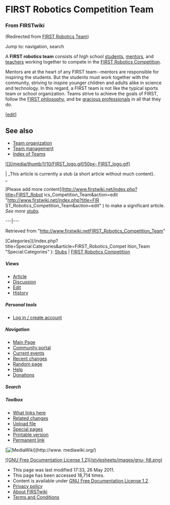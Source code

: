 

# FIRST Robotics Competition Team

### From FIRSTwiki

(Redirected from [FIRST Robotics
Team](/index.php?title=FIRST_Robotics_Team&redirect=no "FIRST Robotics Team"
))

Jump to: navigation, search

A **FIRST robotics team** consists of high school
[students](Students "Students" ), [mentors](Mentors
"Mentors" ), and [teachers](Teachers "Teachers" ) working together
to compete in the [FIRST Robotics Competition](first).

Mentors are at the heart of any FIRST team--mentors are responsible for
inspiring the students. But the students must work together with the
community, striving to inspire younger children and adults alike in science
and technology. In this regard, a FIRST team is not like the typical sports
team or school organization. Teams strive to achieve the goals of FIRST,
follow the [FIRST philosophy](FIRST_philosophy "FIRST philosophy"
), and be [gracious professionals](Gracious_professionalism
"Gracious professionalism" ) in all that they do.

[[edit](/index.php?title=FIRST_Robotics_Competition_Team&action=edit&section=1
"Edit section: See also" )]

##  See also

  * [Team organization](Team_organization "Team organization" )
  * [Team management](Team_management "Team management" )
  * [Index of Teams](Index_of_Teams "Index of Teams" )

[![](/media/thumb/1/10/FIRST_logo.gif/50px-
FIRST_logo.gif)](Image:FIRST_logo.gif "" )

|  _This article is currently a stub (a short article without much content).  
_

[Please add more content](http://www.firstwiki.net/index.php?title=FIRST_Robot
ics_Competition_Team&action=edit "http://www.firstwiki.net/index.php?title=FIR
ST_Robotics_Competition_Team&action=edit" ) to make a significant article.
_See more [stubs](Special:Shortpages "Special:Shortpages" )._  
  
---|---  
  
Retrieved from
"<http://www.firstwiki.netFIRST_Robotics_Competition_Team>"

[Categories](/index.php?title=Special:Categories&article=FIRST_Robotics_Compet
ition_Team "Special:Categories" ): [Stubs](Category:Stubs
"Category:Stubs" ) | [FIRST Robotics
Competition](Category:FIRST_Robotics_Competition "Category:FIRST
Robotics Competition" )

##### Views

  * [Article](FIRST_Robotics_Competition_Team)
  * [Discussion](/index.php?title=Talk:FIRST_Robotics_Competition_Team&action=edit)
  * [Edit](/index.php?title=FIRST_Robotics_Competition_Team&action=edit)
  * [History](/index.php?title=FIRST_Robotics_Competition_Team&action=history)

##### Personal tools

  * [Log in / create account](/index.php?title=Special:Userlogin&returnto=FIRST_Robotics_Competition_Team)

[](Main_Page "Main Page" )

##### Navigation

  * [Main Page](Main_Page)
  * [Community portal](FIRSTwiki:Community_portal)
  * [Current events](Current_events)
  * [Recent changes](Special:Recentchanges)
  * [Random page](Special:Random)
  * [Help](FIRSTwiki:Help)
  * [Donations](FIRSTwiki:Site_support)

##### Search



##### Toolbox

  * [What links here](Special:Whatlinkshere/FIRST_Robotics_Competition_Team)
  * [Related changes](Special:Recentchangeslinked/FIRST_Robotics_Competition_Team)
  * [Upload file](Special:Upload)
  * [Special pages](Special:Specialpages)
  * [Printable version](/index.php?title=FIRST_Robotics_Competition_Team&printable=yes)
  * [Permanent link](/index.php?title=FIRST_Robotics_Competition_Team&oldid=79538)

[![MediaWiki](/skins/common/images/poweredby_mediawiki_88x31.png)](http://www.
mediawiki.org/)

[![GNU Free Documentation License 1.2](/stylesheets/images/gnu-
fdl.png)](http://www.gnu.org/copyleft/fdl.html)

  * This page was last modified 17:33, 26 May 2011.
  * This page has been accessed 18,714 times.
  * Content is available under [GNU Free Documentation License 1.2](http://www.gnu.org/copyleft/fdl.html "http://www.gnu.org/copyleft/fdl.html" ).
  * [Privacy policy](FIRSTwiki:Privacy_policy "FIRSTwiki:Privacy policy" )
  * [About FIRSTwiki](FIRSTwiki:About "FIRSTwiki:About" )
  * [Terms and Conditions](FIRSTwiki:Terms_and_conditions "FIRSTwiki:Terms and conditions" )

